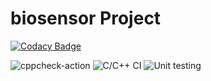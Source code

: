 # biosensor Project

[![Codacy Badge](https://api.codacy.com/project/badge/Grade/2d4fc8b9dc4b4f55908d9f90a19b8e03)](https://app.codacy.com/manual/stepin105384/biosensor?utm_source=github.com&utm_medium=referral&utm_content=stepin105384/biosensor&utm_campaign=Badge_Grade_Dashboard)

![cppcheck-action](https://github.com/stepin105384/biosensor/workflows/cppcheck-action/badge.svg)
![C/C++ CI](https://github.com/stepin105384/biosensor/workflows/C/C++%20CI/badge.svg)
![Unit testing](https://github.com/stepin105384/biosensor/workflows/Unit%20testing/badge.svg)
